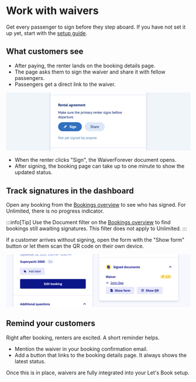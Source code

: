 # Work with waivers

Get every passenger to sign before they step aboard. If you have not set it up yet, start with the [setup guide](../settings/waivers/set-up-waivers.md).

## What customers see

- After paying, the renter lands on the booking details page.
- The page asks them to sign the waiver and share it with fellow passengers.
- Passengers get a direct link to the waiver.

![Screenshot of sign document](graphics/sign-contract.png)

- When the renter clicks "Sign", the WaiverForever document opens.
- After signing, the booking page can take up to one minute to show the updated status.

## Track signatures in the dashboard

Open any booking from the [Bookings overview](https://dashboard.letsbook.app/bookings) to see who has signed. For Unlimited, there is no progress indicator.

:::info[Tip]
Use the Document filter on the [Bookings overview](https://dashboard.letsbook.app/bookings) to find bookings still awaiting signatures. This filter does not apply to Unlimited.
:::

If a customer arrives without signing, open the form with the "Show form" button or let them scan the QR code on their own device.

![Screenshot of signed waivers](graphics/signed-waivers.png)

## Remind your customers

Right after booking, renters are excited. A short reminder helps.

- Mention the waiver in your booking confirmation email.
- Add a button that links to the booking details page. It always shows the latest status.

Once this is in place, waivers are fully integrated into your Let's Book setup.
